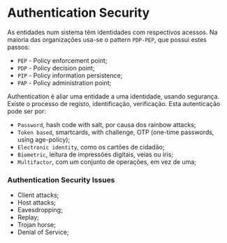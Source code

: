 # Authentication Security

As entidades num sistema têm identidades com respectivos acessos. Na maioria das organizações usa-se o pattern `PDP-PEP`, que possui estes passos:

- `PEP` - Policy enforcement point;
- `PDP` - Policy decision point;
- `PIP` - Policy information persistence;
- `PAP` - Policy administration point;

Authentication é aliar uma entidade a uma identidade, usando segurança. Existe o processo de registo, identificação, verificação. Esta autenticação pode ser por:

- `Password`, hash code with salt, por causa dos rainbow attacks;
- `Token based`, smartcards, with challenge, OTP (one-time passwords, using age-policy);
- `Electronic identity`, como os cartões de cidadão;
- `Biometric`, leitura de impressões digitais, veias ou íris;
- `Multifactor`, com um conjunto de operações, em vez de uma;

### Authentication Security Issues

- Client attacks;
- Host attacks;
- Eavesdropping;
- Replay;
- Trojan horse;
- Denial of Service;